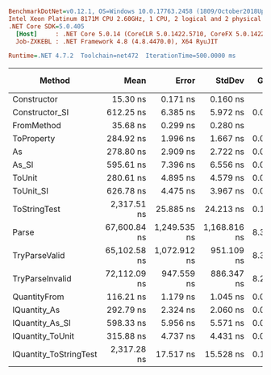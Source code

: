 ``` ini

BenchmarkDotNet=v0.12.1, OS=Windows 10.0.17763.2458 (1809/October2018Update/Redstone5)
Intel Xeon Platinum 8171M CPU 2.60GHz, 1 CPU, 2 logical and 2 physical cores
.NET Core SDK=5.0.405
  [Host]     : .NET Core 5.0.14 (CoreCLR 5.0.1422.5710, CoreFX 5.0.1422.5710), X64 RyuJIT
  Job-ZXKEBL : .NET Framework 4.8 (4.8.4470.0), X64 RyuJIT

Runtime=.NET 4.7.2  Toolchain=net472  IterationTime=500.0000 ms  

```
|                 Method |         Mean |        Error |       StdDev |  Gen 0 |  Gen 1 | Gen 2 | Allocated |
|----------------------- |-------------:|-------------:|-------------:|-------:|-------:|------:|----------:|
|            Constructor |     15.30 ns |     0.171 ns |     0.160 ns |      - |      - |     - |         - |
|         Constructor_SI |    612.25 ns |     6.385 ns |     5.972 ns | 0.0284 |      - |     - |     201 B |
|             FromMethod |     35.68 ns |     0.299 ns |     0.280 ns |      - |      - |     - |         - |
|             ToProperty |    284.92 ns |     1.996 ns |     1.667 ns | 0.0164 |      - |     - |     112 B |
|                     As |    278.80 ns |     2.909 ns |     2.722 ns | 0.0166 |      - |     - |     112 B |
|                  As_SI |    595.61 ns |     7.396 ns |     6.556 ns | 0.0286 |      - |     - |     201 B |
|                 ToUnit |    280.61 ns |     4.895 ns |     4.579 ns | 0.0162 |      - |     - |     112 B |
|              ToUnit_SI |    626.78 ns |     4.475 ns |     3.967 ns | 0.0288 |      - |     - |     201 B |
|           ToStringTest |  2,317.51 ns |    25.885 ns |    24.213 ns | 0.1842 |      - |     - |    1220 B |
|                  Parse | 67,600.84 ns | 1,249.535 ns | 1,168.816 ns | 8.3477 | 0.2650 |     - |   54377 B |
|          TryParseValid | 65,102.58 ns | 1,072.912 ns |   951.109 ns | 8.3748 | 0.2617 |     - |   54353 B |
|        TryParseInvalid | 72,112.09 ns |   947.559 ns |   886.347 ns | 8.2024 | 0.2780 |     - |   53895 B |
|           QuantityFrom |    116.21 ns |     1.179 ns |     1.045 ns | 0.0083 |      - |     - |      56 B |
|           IQuantity_As |    292.79 ns |     2.324 ns |     2.060 ns | 0.0204 |      - |     - |     136 B |
|        IQuantity_As_SI |    598.33 ns |     5.956 ns |     5.571 ns | 0.0287 |      - |     - |     201 B |
|       IQuantity_ToUnit |    315.88 ns |     4.737 ns |     4.431 ns | 0.0252 |      - |     - |     168 B |
| IQuantity_ToStringTest |  2,317.28 ns |    17.517 ns |    15.528 ns | 0.1809 |      - |     - |    1220 B |
